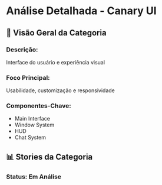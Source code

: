 
# Análise Detalhada - Canary UI

## 🎯 **Visão Geral da Categoria**

### **Descrição:**
Interface do usuário e experiência visual

### **Foco Principal:**
Usabilidade, customização e responsividade

### **Componentes-Chave:**
- Main Interface
- Window System
- HUD
- Chat System

## 📊 **Stories da Categoria**

### **Status: Em Análise**
